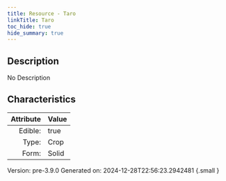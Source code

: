 ```yaml
---
title: Resource - Taro
linkTitle: Taro
toc_hide: true
hide_summary: true
---
```


## Description
No Description

## Characteristics

| Attribute      | Value |
|--------:|:------|
|Edible:|true|
|Type:|Crop|
|Form:|Solid|
 



    

Version: pre-3.9.0 Generated on: 2024-12-28T22:56:23.2942481
{.small }
